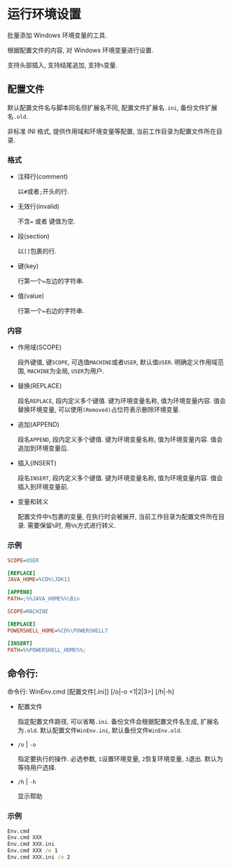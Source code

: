# 运行环境设置

批量添加 Windows 环境变量的工具.

根据配置文件的内容, 对 Windows 环境变量进行设置.

支持头部插入, 支持结尾追加, 支持`%`变量.

## 配置文件

默认配置文件名与脚本同名但扩展名不同, 配置文件扩展名`.ini`, 备份文件扩展名`.old`.

非标准 INI 格式, 提供作用域和环境变量等配置, 当前工作目录为配置文件所在目录.

### 格式

- 注释行(comment)

  以`#`或者`;`开头的行.

- 无效行(invalid)

  不含`=` 或者 键值为空.

- 段(section)

  以`[]`包裹的行.

- 键(key)

  行第一个`=`左边的字符串.

- 值(value)

  行第一个`=`右边的字符串.

### 内容

- 作用域(SCOPE)

  段外键值, 键`SCOPE`, 可选值`MACHINE`或者`USER`, 默认值`USER`. 明确定义作用域范围, `MACHINE`为全局, `USER`为用户.

- 替换(REPLACE)

  段名`REPLACE`, 段内定义多个键值. 键为环境变量名称, 值为环境变量内容. 值会替换环境变量, 可以使用`(Removed)`占位符表示删除环境变量.

- 追加(APPEND)

  段名`APPEND`, 段内定义多个键值. 键为环境变量名称, 值为环境变量内容. 值会追加到环境变量后.

- 插入(INSERT)

  段名`INSERT`, 段内定义多个键值. 键为环境变量名称, 值为环境变量内容. 值会插入到环境变量前.

- 变量和转义

  配置文件中`%`包裹的变量, 在执行时会被展开, 当前工作目录为配置文件所在目录. 需要保留`%`时, 用`%%`方式进行转义.

### 示例

```ini
SCOPE=USER

[REPLACE]
JAVA_HOME=%CD%\JDK11

[APPEND]
PATH=;%%JAVA_HOME%%\Bin
```

```ini
SCOPE=MACHINE

[REPLACE]
POWERSHELL_HOME=%CD%\POWERSHELL7

[INSERT]
PATH=%%POWERSHELL_HOME%%;
```

## 命令行:

命令行: WinEnv.cmd [配置文件[.ini]] [/o|-o <1|2|3>] [/h|-h]

- 配置文件

  指定配置文件路径, 可以省略`.ini`. 备份文件会根据配置文件名生成, 扩展名为`.old`. 默认配置文件`WinEnv.ini`, 默认备份文件`WinEnv.old`.

- `/o` | `-o`

  指定要执行的操作. 必选参数, `1`设置环境变量, `2`恢复环境变量, `3`退出. 默认为等待用户选择.

- `/h` | `-h`

  显示帮助

### 示例

```bat
Env.cmd
Env.cmd XXX
Env.cmd XXX.ini
Env.cmd XXX /o 1
Env.cmd XXX.ini /o 2
```
